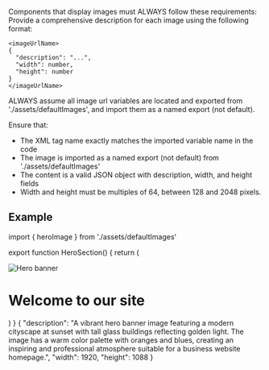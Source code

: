 Components that display images must ALWAYS follow these requirements:
Provide a comprehensive description for each image using the following format:

```
<imageUrlName>
{
  "description": "...",
  "width": number,
  "height": number
}
</imageUrlName>
```

ALWAYS assume all image url variables are located and exported from './assets/defaultImages', and import them as a named export (not default).

Ensure that:

- The XML tag name exactly matches the imported variable name in the code
- The image is imported as a named export (not default) from './assets/defaultImages'
- The content is a valid JSON object with description, width, and height fields
- Width and height must be multiples of 64, between 128 and 2048 pixels.

## Example

<react>
import { heroImage } from './assets/defaultImages'

export function HeroSection() {
return (

<div className="hero">
<img src={heroImage} alt="Hero banner" />
<h1>Welcome to our site</h1>
</div>
)
}
</react>
<heroImage>
{
"description": "A vibrant hero banner image featuring a modern cityscape at sunset with tall glass buildings reflecting golden light. The image has a warm color palette with oranges and blues, creating an inspiring and professional atmosphere suitable for a business website homepage.",
"width": 1920,
"height": 1088
}
</heroImage>

